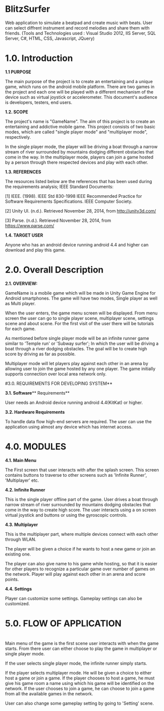 # BlitzSurfer

Web application to simulate a beatpad and create music with beats. User can select diffrent instrument
and record melodies and share them with friends. (Tools and Technologies used : Visual Studio 2012, IIS
Server, SQL Server, C#, HTML, CSS, Javascript, JQuery)

# 1.0. Introduction

**1.1 PURPOSE**

The main purpose of the project is to create an entertaining and a unique game, which runs on the android mobile platform. There are two games in the project and each one will be played with a different mechanism of the device such as virtual joystick or accelerometer. This document&#39;s audience is developers, testers, end users.

**1.2.  SCOPE**

The project&#39;s name is &quot;GameName&quot;. The aim of this project is to create an entertaining and addictive mobile game. This project consists of two basic modes, which are called &quot;single player mode&quot; and &quot;multiplayer mode&quot;, respectively.

In the single player mode, the player will be driving a boat through a narrow stream of river surrounded by mountains dodging different obstacles that come in the way. In the multiplayer mode, players can join a game hosted by a person through there respected devices and play with each other.



**1.3.  REFERENCES**

The resources listed below are the references that has been used during the requirements analysis; IEEE Standard Documents:

[1] IEEE. (1998). IEEE Std 830-1998 IEEE Recommended Practice for Software Requirements Specifications. IEEE Computer Society.

[2] Unity UI. (n.d.). Retrieved November 28, 2014, from http://unity3d.com/

[3] Parse. (n.d.). Retrieved November 28, 2014, from https://www.parse.com/

**1.4.  TARGET USER**

Anyone who has an android device running android 4.4 and higher can download and play this game.



# 2.0.  Overall Description

**2.1.  OVERVIEW:**

GameName is a mobile game which will be made in Unity Game Engine for Android smartphones. The game will have two modes, Single player as well as Multi player.

 When the user enters, the game menu screen will be displayed. From menu screen the user can go to single player scene, multiplayer scene, settings scene and about scene. For the first visit of the user there will be tutorials for each game.

As mentioned before single player mode will be an infinite runner game similar to &#39;Temple run&#39; or &#39;Subway surfer&#39;; In which the user will be driving a boat through a river dodging obstacles. The goal will be to create high score by driving as far as possible.

Multiplayer mode will let players play against each other in an arena by allowing user to join the game hosted by any one player. The game initially supports connection over local area network only.

#3.0.  REQUIREMENTS FOR DEVELOPING SYSTEM**

**3.1.  Software**** Requirements**

User needs an Android device running android 4.4(KitKat) or higher.

**3.2.  Hardware Requirements**

To handle data flow high-end servers are required. The user can use the application using almost any device which has internet access.


# 4.0.  MODULES

**4.1.  Main Menu**

The First screen that user interacts with after the splash screen. This screen contains buttons to traverse to other screens such as &#39;Infinite Runner&#39;, &#39;Multiplayer&#39; etc.



**4.2. Infinite Runner**

This is the single player offline part of the game. User drives a boat through narrow stream of river surrounded by mountains dodging obstacles that come in the way to create high score. The user interacts using a on screen virtual joystick and buttons or using the gyroscopic controls.



**4.3.  Multiplayer**

This is the multiplayer part, where multiple devices connect with each other through WLAN.

The player will be given a choice if he wants to host a new game or join an existing one.

The player can also give name to his game while hosting, so that it is easier for other players to recognize a particular game over number of games on the network. Player will play against each other in an arena and score points.



**4.4.  Settings**

Player can customize some settings. Gameplay settings can also be customized.



# 5.0.  FLOW OF APPLICATION

#

Main menu of the game is the first scene user interacts with when the game starts. From there user can either choose to play the game in multiplayer or single player mode.

If the user selects single player mode, the infinite runner simply starts.

If the player selects multiplayer mode. He will be given a choice to either host a game or join a game. If the player chooses to host a game, he must give his game room a name using which his game will be identified on the network. If the user chooses to join a game, he can choose to join a game from all the available games in the network.

User can also change some gameplay setting by going to &#39;Setting&#39; scene.
